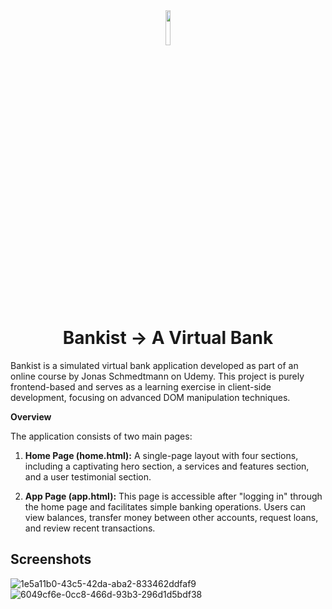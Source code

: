 <div align=center>

<img src="https://github.com/melissaveraherbst/bankist/assets/84316275/b8e3f88a-1629-477f-a43b-440a05fa2596" width=12% />

# Bankist &rarr; A Virtual Bank

</div>

Bankist is a simulated virtual bank application developed as part of an online course by Jonas Schmedtmann on Udemy. This project is purely frontend-based and serves as a learning exercise in client-side development, focusing on advanced DOM manipulation techniques.

**Overview**  

The application consists of two main pages:

1. **Home Page (home.html):** A single-page layout with four sections, including a captivating hero section, a services and features section, and a user testimonial section.

2. **App Page (app.html):** This page is accessible after "logging in" through the home page and facilitates simple banking operations. Users can view balances, transfer money between other accounts, request loans, and review recent transactions.

## Screenshots

![1e5a11b0-43c5-42da-aba2-833462ddfaf9](https://github.com/melissaveraherbst/bankist/assets/84316275/1676565e-22f9-4440-994f-b6af2fd9a9ac)
![6049cf6e-0cc8-466d-93b3-296d1d5bdf38](https://github.com/melissaveraherbst/bankist/assets/84316275/035c31d5-7a20-46e0-9ef4-cc60ac0d0195)

